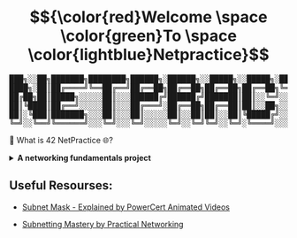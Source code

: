 # $${\color{red}Welcome \space \color{green}To \space \color{lightblue}Netpractice}$$

<div id="desktop-banner">
<pre>
███╗░░██╗███████╗████████╗██████╗░██████╗░░█████╗░░█████╗░████████╗██╗░█████╗░███████╗
████╗░██║██╔════╝╚══██╔══╝██╔══██╗██╔══██╗██╔══██╗██╔══██╗╚══██╔══╝██║██╔══██╗██╔════╝
██╔██╗██║█████╗░░░░░██║░░░██████╔╝██████╔╝███████║██║░░╚═╝░░░██║░░░██║██║░░╚═╝█████╗░░
██║╚████║██╔══╝░░░░░██║░░░██╔═══╝░██╔══██╗██╔══██║██║░░██╗░░░██║░░░██║██║░░██╗██╔══╝░░
██║░╚███║███████╗░░░██║░░░██║░░░░░██║░░██║██║░░██║╚█████╔╝░░░██║░░░██║╚█████╔╝███████╗
╚═╝░░╚══╝╚══════╝░░░╚═╝░░░╚═╝░░░░░╚═╝░░╚═╝╚═╝░░╚═╝░╚════╝░░░░╚═╝░░░╚═╝░╚════╝░╚══════╝
</pre>
</div>

📖 What is 42 NetPractice 🌐?
<details>
<summary><b>A networking fundamentals project</b></summary><br>
<p>&nbsp;&nbsp;&nbsp;&nbsp;&nbsp;&nbsp;&nbsp;&nbsp;42 NetPractice is a project within the École 42 curriculum designed to provide students with hands-on experience in network configuration and troubleshooting.
The project focuses on practical networking skills, challenging students to configure network infrastructure, understand IP addressing, subnetting, and routing.
Through a series of increasingly complex networking scenarios, students learn to diagnose and resolve network connectivity issues, configure network interfaces, and apply fundamental networking principles.
This project aims to build a strong practical understanding of network communication, IP addressing, and network topology design.
</p>
</details>

## Useful Resourses:

- [Subnet Mask - Explained by PowerCert Animated Videos](https://www.youtube.com/watch?v=s_Ntt6eTn94)

- [Subnetting Mastery by Practical Networking](https://www.youtube.com/watch?v=BWZ-MHIhqjM&list=PLIFyRwBY_4bQUE4IB5c4VPRyDoLgOdExE)
